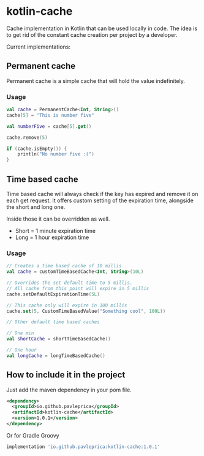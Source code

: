 # kotlin-cache

Cache implementation in Kotlin that can be used locally in code.
The idea is to get rid of the constant cache creation per project by a developer.

Current implementations:

## Permanent cache
Permanent cache is a simple cache that will hold the value indefinitely.

### Usage
```kotlin
val cache = PermanentCache<Int, String>()
cache[5] = "This is number five"

val numberFive = cache[5].get()

cache.remove(5)

if (cache.isEmpty()) {
    println("No number five :(")
}
```

## Time based cache
Time based cache will always check if the key has expired and remove it on each
get request. It offers custom setting of the expiration time, alongside the short and long one.

Inside those it can be overridden as well.
- Short = 1 minute expiration time
- Long = 1 hour expiration time

### Usage

```kotlin
// Creates a time based cache of 10 millis
val cache = customTimeBasedCache<Int, String>(10L)

// Overrides the set default time to 5 millis.
// All cache from this point will expire in 5 millis
cache.setDefaultExpirationTime(5L)

// This cache only will expire in 100 millis
cache.set(5, CustomTimeBasedValue("Something cool", 100L))

// Other default time based caches

// One min
val shortCache = shortTimeBasedCache()

// One hour
val longCache = longTimeBasedCache()
```

## How to include it in the project

Just add the maven dependency in your pom file.

```xml
<dependency>
  <groupId>io.github.pavleprica</groupId>
  <artifactId>kotlin-cache</artifactId>
  <version>1.0.1</version>
</dependency>
```

Or for Gradle Groovy

```groovy
implementation 'io.github.pavleprica:kotlin-cache:1.0.1'
```